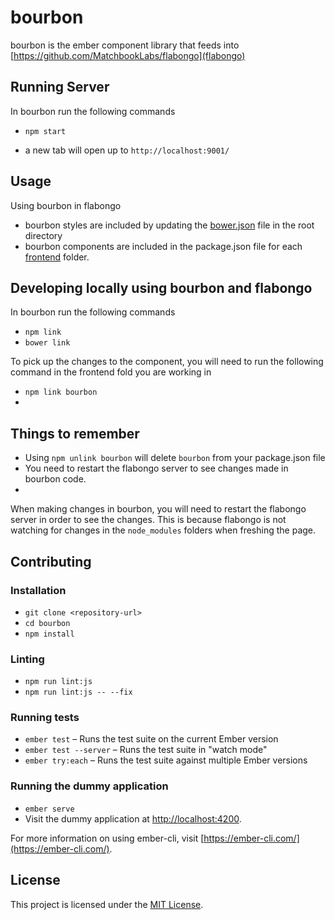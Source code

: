 bourbon
==============================================================================

bourbon is the ember component library that feeds into [https://github.com/MatchbookLabs/flabongo](flabongo)


Running Server
------------------------------------------------------------------------------
In bourbon run the following commands
* `npm start`

- a new tab will open up to `http://localhost:9001/`

Usage
------------------------------------------------------------------------------

Using bourbon in flabongo

- bourbon styles are included by updating the [bower.json](https://github.com/MatchbookLabs/flabongo/blob/master/bower.json) file in the root directory
- bourbon components are included in the package.json file for each [frontend](https://github.com/MatchbookLabs/flabongo/tree/master/frontend) folder.


Developing locally using bourbon and flabongo
------------------------------------------------------------------------------

In bourbon run the following commands
* `npm link`
* `bower link`

To pick up the changes to the component, you will need to run the following command in the frontend fold you are working in
* `npm link bourbon`
*

## Things to remember
* Using `npm unlink bourbon` will delete `bourbon` from your package.json file
* You need to restart the flabongo server to see changes made in bourbon code.
*


When making changes in bourbon, you will need to restart the flabongo server in order to see the changes.  This is because flabongo is not watching for changes in the `node_modules` folders when freshing the page.

Contributing
------------------------------------------------------------------------------

### Installation

* `git clone <repository-url>`
* `cd bourbon`
* `npm install`

### Linting

* `npm run lint:js`
* `npm run lint:js -- --fix`

### Running tests

* `ember test` – Runs the test suite on the current Ember version
* `ember test --server` – Runs the test suite in "watch mode"
* `ember try:each` – Runs the test suite against multiple Ember versions

### Running the dummy application

* `ember serve`
* Visit the dummy application at [http://localhost:4200](http://localhost:4200).

For more information on using ember-cli, visit [https://ember-cli.com/](https://ember-cli.com/).

License
------------------------------------------------------------------------------

This project is licensed under the [MIT License](LICENSE.md).
